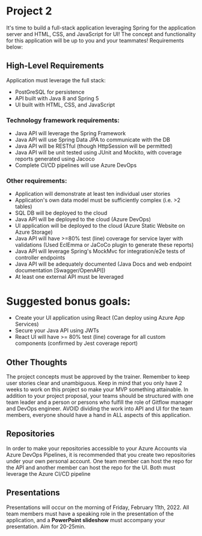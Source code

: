 # Project 2

It's time to build a full-stack application leveraging Spring for the application server and HTML, CSS, and JavaScript for UI! The concept and functionality for this application will be up to you and your teammates! Requirements below:

## High-Level Requirements

Application must leverage the full stack:

-   PostGreSQL for persistence
-   API built with Java 8 and Spring 5
-   UI built with HTML, CSS, and JavaScript

### Technology framework requirements:

-   Java API will leverage the Spring Framework
-   Java API will use Spring Data JPA to communicate with the DB
-   Java API will be RESTful (though HttpSession will be permitted)
-   Java API will be unit tested using JUnit and Mockito, with coverage reports generated using Jacoco
-   Complete CI/CD pipelines will use Azure DevOps

### Other requirements:

-   Application will demonstrate at least ten individual user stories
-   Application's own data model must be sufficiently complex (i.e. >2 tables)
-   SQL DB will be deployed to the cloud
-   Java API will be deployed to the cloud (Azure DevOps)
-   UI application will be deployed to the cloud (Azure Static Website on Azure Storage)
-   Java API will have >=80% test (line) coverage for service layer with validations (Used EclEmma or JaCoCo plugin to generate these reports)
-   Java API will leverage Spring's MockMvc for integration/e2e tests of controller endpoints
-   Java API will be adequately documented (Java Docs and web endpoint documentation [Swagger/OpenAPI])
-   At least one external API must be leveraged

# Suggested bonus goals:

-   Create your UI application using React (Can deploy using Azure App Services)
-   Secure your Java API using JWTs
-   React UI will have >= 80% test (line) coverage for all custom components (confirmed by Jest coverage report)

## Other Thoughts

The project concepts must be approved by the trainer. Remember to keep user stories clear and unambiguous. Keep in mind that you only have 2 weeks to work on this project so make your MVP something attainable. In addition to your project proposal, your teams should be structured with one team leader and a person or persons who fulfill the role of Gitflow manager and DevOps engineer. AVOID dividing the work into API and UI for the team members, everyone should have a hand in ALL aspects of this application.

## Repositories

In order to make your repositories accessible to your Azure Accounts via Azure DevOps Pipelines, it is recommended that you create two repositories under your own personal account. One team member can host the repo for the API and another member can host the repo for the UI. Both must leverage the Azure CI/CD pipeline

## Presentations

Presentations will occur on the morning of Friday, February 11th, 2022. All team members must have a speaking role in the presentation of the application, and a **PowerPoint slideshow** must accompany your presentation. Aim for 20-25min.
